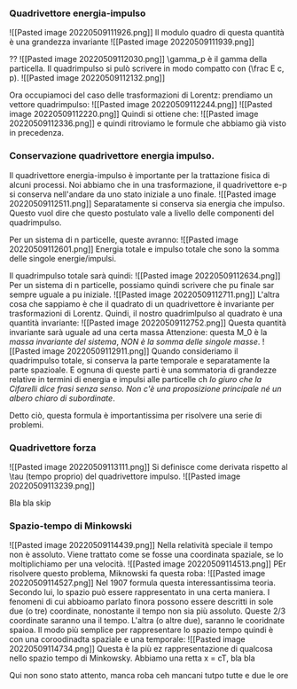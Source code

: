 ### Quadrivettore energia-impulso
![[Pasted image 20220509111926.png]]
Il modulo quadro di questa quantità è una grandezza invariante
![[Pasted image 20220509111939.png]]

??
![[Pasted image 20220509112030.png]]
\gamma_p è il gamma della particella.
Il quadrimpulso si pulò scrivere in modo compatto con (\frac E c, p).
![[Pasted image 20220509112132.png]]

Ora occupiamoci del caso delle trasformazioni di Lorentz: prendiamo un 
vettore quadrimpulso:
![[Pasted image 20220509112244.png]]
![[Pasted image 20220509112220.png]]
Quindi si ottiene che:
![[Pasted image 20220509112336.png]]
e quindi ritroviamo le formule che abbiamo già visto in precedenza.

### Conservazione quadrivettore energia impulso.
Il quadrivettore energia-impulso è importante per la trattazione fisica di alcuni processi. Noi abbiamo che in una trasformazione, il quadrivettore e-p si conserva nell'andare da uno stato iniziale a uno finale.
![[Pasted image 20220509112511.png]]
Separatamente si conserva sia energia che impulso.
Questo vuol dire che questo postulato vale a livello delle componenti del quadrimpulso.

Per un sistema di n particelle, queste avranno:
![[Pasted image 20220509112601.png]]
Energia totale e impulso totale che sono la somma delle singole energie/impulsi. 

Il quadrimpulso totale sarà quindi:
![[Pasted image 20220509112634.png]]
Per un sistema di n particelle, possiamo quindi scrivere che pu finale sar sempre uguale a pu iniziale.
![[Pasted image 20220509112711.png]]
L'altra cosa che sappiamo è che il quadrato di un quadrivettore è invariante per trasformazioni di Lorentz. Quindi, il nostro quadrimlpulso al quadrato è una quantità invariante:
![[Pasted image 20220509112752.png]]
Questa quantità invariante sarà uguale ad una certa massa
Attenzione: questa M_0 è la _massa invariante del sistema_, _NON è la somma delle singole masse_.
![[Pasted image 20220509112911.png]]
    Quando consideriamo il quadrimpulso totale, si conserva la parte temporale e separatamente la parte spazioale. E ognuna di queste parti è una sommatoria di grandezze relative in termini di energia e impulsi alle particelle ch
    _Io giuro che la Cifarelli dice frasi senza senso. Non c'è una proposizione principale né un albero chiaro di subordinate_.

Detto ciò, questa formula è importantissima per risolvere una serie di problemi.

### Quadrivettore forza
![[Pasted image 20220509113111.png]]
Si definisce come derivata rispetto al \tau (tempo proprio) del quadrivettore impulso.
![[Pasted image 20220509113239.png]]

Bla bla skip

### Spazio-tempo di Minkowski
![[Pasted image 20220509114439.png]]
Nella relatività speciale il tempo non è assoluto. Viene trattato come se fosse una coordinata spaziale, se lo moltiplichiamo per una velocità.
![[Pasted image 20220509114513.png]]
PEr risolvere questo problema, Miknowski fa questa roba:
![[Pasted image 20220509114527.png]]
Nel 1907 formula questa interessantissima teoria. 
Secondo lui, lo spazio può essere rappresentato in una certa maniera. I fenomeni di cui abbioamo parlato finora possono essere descritti in sole due (o tre) coordinate, nonostante il tempo non sia più assoluto.
Queste 2/3 coordinate saranno una il tempo. L'altra (o altre due), saranno le cooridnate spaioa.
Il modo più semplice per rappresentare lo spazio tempo quindi è con una coroodinadta spaziale e una temporale:
![[Pasted image 20220509114734.png]]
Questa è la più ez rappresentazione di qualcosa nello spazio tempo di Minkowsky. Abbiamo una retta x = cT, bla bla

Qui non sono stato attento, manca roba
ceh mancani tutpo tutte e due le ore